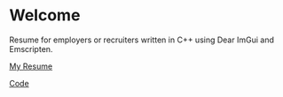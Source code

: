 # Welcome
Resume for employers or recruiters written in C++ using Dear ImGui and Emscripten.

[My Resume](https://wwilliams741.github.io/resume)

[Code](https://github.com/WWilliams741/WWilliams741.github.io)

